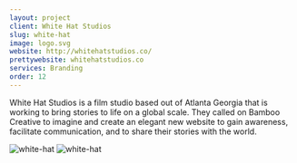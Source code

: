 ```yaml
---
layout: project
client: White Hat Studios
slug: white-hat
image: logo.svg 
website: http://whitehatstudios.co/
prettywebsite: whitehatstudios.co
services: Branding
order: 12
---
```


White Hat Studios is a film studio based out of Atlanta Georgia that is working to bring stories to life on a global scale. They called on Bamboo Creative to imagine and create an elegant new website to gain awareness, facilitate communication, and to share their stories with the world.

![white-hat](/images/client-assets/{{page.slug}}/01.jpg)
![white-hat](/images/client-assets/{{page.slug}}/02.jpg)